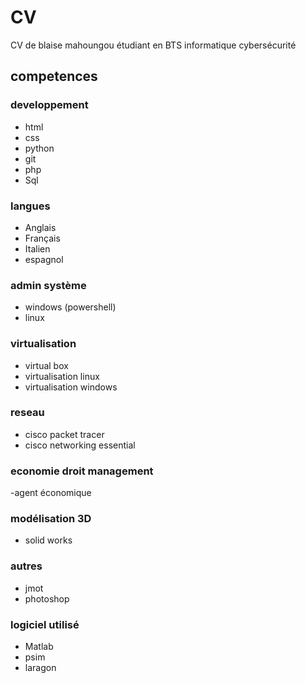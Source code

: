 # CV
CV de blaise mahoungou étudiant en BTS informatique cybersécurité
## competences

### developpement
- html
- css
- python
- git
- php
- Sql
  
### langues
- Anglais
- Français
- Italien
- espagnol
### admin système
- windows (powershell)
- linux   

### virtualisation
- virtual box
- virtualisation linux
- virtualisation windows
  
### reseau
- cisco packet tracer
- cisco networking essential

### economie droit management
 -agent économique
 
### modélisation 3D
- solid works
  
### autres
- jmot
- photoshop
  
### logiciel utilisé
- Matlab
- psim
- laragon
